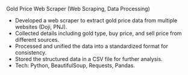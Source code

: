 Gold Price Web Scraper (Web Scraping, Data Processing)

* Developed a web scraper to extract gold price data from multiple websites (Doji, PNJ).
* Collected details including gold type, buy price, and sell price from different sources.
* Processed and unified the data into a standardized format for consistency.
* Stored the structured data in a CSV file for further analysis.
* Tech: Python, BeautifulSoup, Requests, Pandas.
